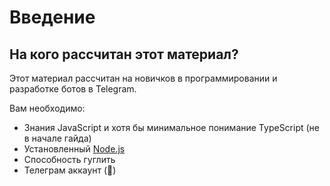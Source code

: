 # Введение

## На кого рассчитан этот материал?

Этот материал рассчитан на новичков в программировании и разработке ботов в Telegram.

Вам необходимо:

-   Знания JavaScript и хотя бы минимальное понимание TypeScript (не в начале гайда)
-   Установленный [Node.js](https://nodejs.org/en)
-   Способность гуглить
-   Телеграм аккаунт (🤯)
